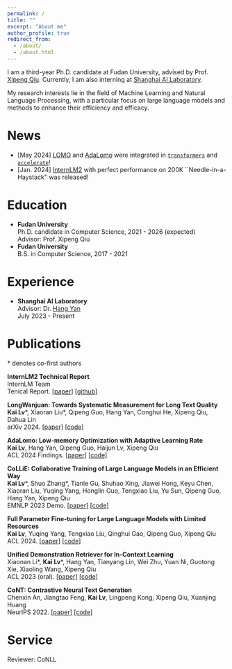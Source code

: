 ```yaml
---
permalink: /
title: ""
excerpt: "About me"
author_profile: true
redirect_from: 
  - /about/
  - /about.html
---
```


<!-- ## About Me -->
I am a third-year Ph.D. candidate at Fudan University, advised by Prof. [Xipeng Qiu](https://xpqiu.github.io/). 
Currently, I am also interning at [Shanghai AI Laboratory](https://www.shlab.org.cn/).

My research interests lie in the field of Machine Learning and Natural Language Processing, with a particular focus on large language models and methods to enhance their efficiency and efficacy. 

# News
- [May 2024] [LOMO](https://arxiv.org/abs/2306.09782) and [AdaLomo](https://arxiv.org/abs/2310.10195) were integrated in [`transformers`](https://huggingface.co/docs/transformers/main/en/trainer#lomo-optimizer) and [`accelerate`](https://huggingface.co/docs/accelerate/main/en/package_reference/accelerator#accelerate.Accelerator.lomo_backward)!
- [Jan. 2024] [InternLM2](https://github.com/InternLM/InternLM) with perfect performance on 200K ``Needle-in-a-Haystack" was released! 

# Education
- **Fudan University**  
  Ph.D. candidate in Computer Science, 2021 - 2026 (expected)  
  Advisor: Prof. Xipeng Qiu  
- **Fudan University**  
  B.S. in Computer Science, 2017 - 2021  

# Experience
- **Shanghai AI Laboratory**  
  Advisor: Dr. [Hang Yan](https://scholar.google.com/citations?user=yigHzW8AAAAJ&hl=zh-CN&oi=ao)  
  July 2023 - Present

# Publications
\* denotes co-first authors
<!-- $^\dagger$ denotes corresponding author/main advisor -->

**InternLM2 Technical Report**  
InternLM Team  
Tenical Report. [[paper]](https://arxiv.org/abs/2403.17297) [[github]](https://github.com/InternLM/InternLM)

**LongWanjuan: Towards Systematic Measurement for Long Text Quality**  
**Kai Lv**\*, Xiaoran Liu\*, Qipeng Guo, Hang Yan, Conghui He, Xipeng Qiu, Dahua Lin  
arXiv 2024. [[paper]](https://arxiv.org/abs/2402.13583) [[code]](https://github.com/OpenLMLab/LongWanjuan)

**AdaLomo: Low-memory Optimization with Adaptive Learning Rate**  
**Kai Lv**, Hang Yan, Qipeng Guo, Haijun Lv, Xipeng Qiu  
ACL 2024 Findings. [[paper]](https://arxiv.org/abs/2310.10195) [[code]](https://github.com/OpenLMLab/LOMO)

**CoLLiE: Collaborative Training of Large Language Models in an Efficient Way**  
**Kai Lv**\*, Shuo Zhang\*, Tianle Gu, Shuhao Xing, Jiawei Hong, Keyu Chen, Xiaoran Liu, Yuqing Yang, Honglin Guo, Tengxiao Liu, Yu Sun, Qipeng Guo, Hang Yan, Xipeng Qiu  
EMNLP 2023 Demo. [[paper]](https://arxiv.org/abs/2312.00407) [[code]](https://github.com/OpenLMLab/collie)

**Full Parameter Fine-tuning for Large Language Models with Limited Resources**  
**Kai Lv**, Yuqing Yang, Tengxiao Liu, Qinghui Gao, Qipeng Guo, Xipeng Qiu  
ACL 2024. [[paper]](https://arxiv.org/abs/2306.09782) [[code]](https://github.com/OpenLMLab/LOMO)

**Unified Demonstration Retriever for In-Context Learning**  
Xiaonan Li\*, **Kai Lv**\*, Hang Yan, Tianyang Lin, Wei Zhu, Yuan Ni, Guotong Xie, Xiaoling Wang, Xipeng Qiu  
ACL 2023 (oral). [[paper]](https://aclanthology.org/2023.acl-long.256/) [[code]](https://github.com/KaiLv69/UDR)

**CoNT: Contrastive Neural Text Generation**  
Chenxin An, Jiangtao Feng, **Kai Lv**, Lingpeng Kong, Xipeng Qiu, Xuanjing Huang  
NeurIPS 2022. [[paper]](https://proceedings.neurips.cc/paper_files/paper/2022/hash/0f5fcf4bff73a3537e0813a38f0d3f76-Abstract-Conference.html) [[code]](https://github.com/Shark-NLP/CoNT)

# Service
Reviewer: CoNLL
